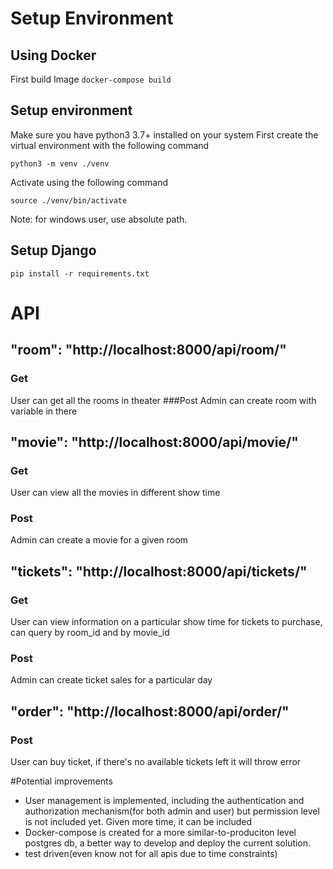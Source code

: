 # Setup Environment
## Using Docker
First build Image 
`docker-compose build`
## Setup environment
Make sure you have python3 3.7+ installed on your system
First create the virtual environment with the following command

`
python3 -m venv ./venv
`

Activate using the following command

`source ./venv/bin/activate`

Note: for windows user, use absolute path.

## Setup Django
`pip install -r requirements.txt
`

# API 
## "room": "http://localhost:8000/api/room/"
### Get
User can get all the rooms in theater 
###Post
Admin can create room with variable in there
## "movie": "http://localhost:8000/api/movie/"
### Get 
User can view all the movies in different show time
### Post 
Admin can create a movie for a given room
## "tickets": "http://localhost:8000/api/tickets/"
### Get 
User can view information on a particular show time for tickets to purchase, can query by room_id and by movie_id
### Post
Admin can create ticket sales for a particular day
## "order": "http://localhost:8000/api/order/"
### Post
User can buy ticket, if there's no available tickets left it will throw error


#Potential improvements
* User management is implemented, including the authentication and authorization mechanism(for both admin and user) but permission level is not included yet. Given more time, it can be included
* Docker-compose is created for a more similar-to-produciton level postgres db, a better way to develop and deploy the current solution.
*  test driven(even know not for all apis due to time constraints)